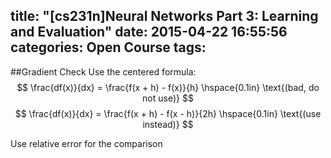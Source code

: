 title: "[cs231n]Neural Networks Part 3: Learning and Evaluation"
date: 2015-04-22 16:55:56
categories: Open Course
tags: 
---

##Gradient Check
Use the centered formula:
$$
\frac{df(x)}{dx} = \frac{f(x + h) - f(x)}{h} \hspace{0.1in} \text{(bad, do not use)}
$$
$$
\frac{df(x)}{dx} = \frac{f(x + h) - f(x - h)}{2h} \hspace{0.1in} \text{(use instead)}
$$

Use relative error for the comparison
